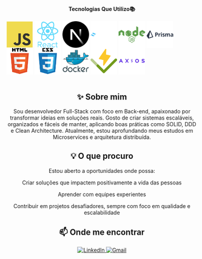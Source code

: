 <div align="center">
    <h4>Tecnologias Que Utilizo📚</h4>
</div>
  
  <div style="display: inline_block; align="center">
      <img align="center" alt="mysql" height="70" width="70" src="https://github.com/devicons/devicon/blob/master/icons/javascript/javascript-original.svg"/>
      <img align="center" alt="mysql" height="70" width="70" src="https://github.com/devicons/devicon/blob/master/icons/react/react-original-wordmark.svg"/>
      <img align="center" alt="mysql" height="70" width="70" src="https://github.com/devicons/devicon/blob/master/icons/nextjs/nextjs-original.svg"/>
      <img align="center" alt="mysql" height="70" width="70" src="https://github.com/devicons/devicon/blob/master/icons/tailwindcss/tailwindcss-original-wordmark.svg"/>
      <img align="center" alt="mysql" height="70" width="70" src="https://github.com/devicons/devicon/blob/master/icons/nodejs/nodejs-plain-wordmark.svg"/>
      <img align="center" alt="mysql" height="70" width="70" src="https://github.com/devicons/devicon/blob/master/icons/prisma/prisma-original-wordmark.svg"/>
      <img align="center" alt="mysql" height="70" width="70" src="https://github.com/devicons/devicon/blob/master/icons/html5/html5-original-wordmark.svg"/>
      <img align="center" alt="mysql" height="70" width="70" src="https://github.com/devicons/devicon/blob/master/icons/css3/css3-original-wordmark.svg"/>
      <img align="center" alt="mysql" height="70" width="70" src="https://github.com/devicons/devicon/blob/master/icons/docker/docker-original-wordmark.svg"/>
      <img align="center" alt="mysql" height="70" width="70" src="https://github.com/devicons/devicon/blob/master/icons/vitest/vitest-original.svg"/>
      <img align="center" alt="mysql" height="70" width="70" src="https://github.com/devicons/devicon/blob/master/icons/axios/axios-plain-wordmark.svg"/>
      </div>
  <br/>
  
<div align="center">
    <h2>✨ Sobre mim</h2>
        <p>
        Sou desenvolvedor Full-Stack com foco em Back-end, apaixonado por transformar ideias em soluções reais.
        Gosto de criar sistemas escaláveis, organizados e fáceis de manter, aplicando boas práticas como SOLID, DDD e Clean Architecture.
        Atualmente, estou aprofundando meus estudos em Microservices e arquitetura distribuída.
        </p>
</div>


<div align="center">
    <h2>💡 O que procuro</h2>
    <p>Estou aberto a oportunidades onde possa:</p>
    <p>Criar soluções que impactem positivamente a vida das pessoas</p>
    <p>Aprender com equipes experientes</p>
    <p>Contribuir em projetos desafiadores, sempre com foco em qualidade e escalabilidade</p>
</div>

<div align="center">
    <h2>📫 Onde me encontrar</h2>
    <div align="center">
  
  <a href="https://www.linkedin.com/in/lucas-navarro-a95595323/" target="_blank">
    <img src="https://img.shields.io/badge/LinkedIn-%230077B5?style=for-the-badge&logo=linkedin&logoColor=white" alt="LinkedIn" target="_blank"/>
  </a>
  
  <a href="mailto:lucasscquiavondev@gmail.com">
    <img src="https://img.shields.io/badge/Gmail-D14836?style=for-the-badge&logo=gmail&logoColor=white" alt="Gmail" target="_blank"/>
  </a>

</div>
</div>
